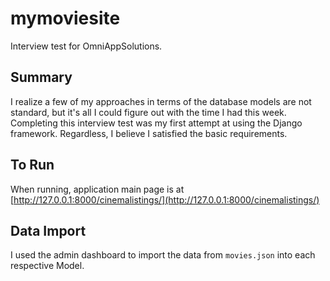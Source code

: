 # mymoviesite
Interview test for OmniAppSolutions.

## Summary  
I realize a few of my approaches in terms of the database models are not standard, but it's all I could figure out with the time I had this week. Completing this interview test was my first attempt at using the Django framework. Regardless, I believe I satisfied the basic requirements. 

## To Run
When running, application main page is at [http://127.0.0.1:8000/cinemalistings/](http://127.0.0.1:8000/cinemalistings/)

## Data Import  
I used the admin dashboard to import the data from `movies.json` into each respective Model. 
